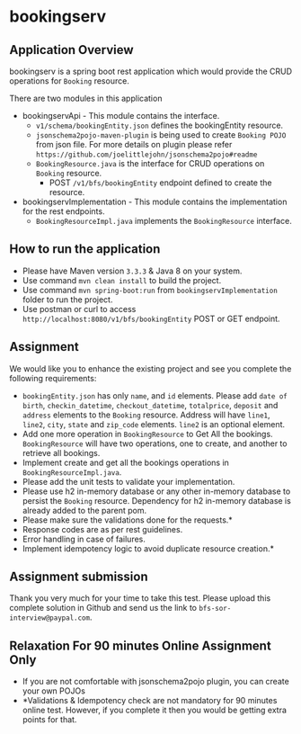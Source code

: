 # bookingserv

## Application Overview
bookingserv is a spring boot rest application which would provide the CRUD operations for `Booking` resource.

There are two modules in this application
- bookingservApi - This module contains the interface.
    - `v1/schema/bookingEntity.json` defines the bookingEntity resource.
    - `jsonschema2pojo-maven-plugin` is being used to create `Booking POJO` from json file. For more details on plugin please refer `https://github.com/joelittlejohn/jsonschema2pojo#readme`
    - `BookingResource.java` is the interface for CRUD operations on `Booking` resource.
        - POST `/v1/bfs/bookingEntity` endpoint defined to create the resource.
- bookingservImplementation - This module contains the implementation for the rest endpoints.
    - `BookingResourceImpl.java` implements the `BookingResource` interface.

## How to run the application
- Please have Maven version `3.3.3` & Java 8 on your system.
- Use command `mvn clean install` to build the project.
- Use command `mvn spring-boot:run` from `bookingservImplementation` folder to run the project.
- Use postman or curl to access `http://localhost:8080/v1/bfs/bookingEntity` POST or GET endpoint.

## Assignment
We would like you to enhance the existing project and see you complete the following requirements:

- `bookingEntity.json` has only `name`, and `id` elements. Please add `date of birth`, `checkin_datetime`, `checkout_datetime`, `totalprice`, `deposit` and `address` elements to the `Booking` resource. Address will have `line1`, `line2`, `city`, `state` and `zip_code` elements. `line2` is an optional element.
- Add one more operation in `BookingResource` to Get All the bookings. `BookingResource` will have two operations, one to create, and another to retrieve all bookings.
- Implement create and get all the bookings operations in `BookingResourceImpl.java`.
- Please add the unit tests to validate your implementation.
- Please use h2 in-memory database or any other in-memory database to persist the `Booking` resource. Dependency for h2 in-memory database is already added to the parent pom.
- Please make sure the validations done for the requests.*
- Response codes are as per rest guidelines.
- Error handling in case of failures.
- Implement idempotency logic to avoid duplicate resource creation.*

## Assignment submission
Thank you very much for your time to take this test. Please upload this complete solution in Github and send us the link to `bfs-sor-interview@paypal.com`.

## Relaxation For 90 minutes Online Assignment Only
- If you are not comfortable with jsonschema2pojo plugin, you can create your own POJOs
- *Validations & Idempotency check are not mandatory for 90 minutes online test. However, if you complete it then you would be getting extra points for that.

